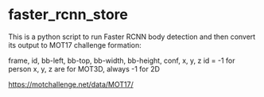 # faster_rcnn_store

This is a python script to run Faster RCNN body detection and then convert its output to MOT17 challenge formation:

frame, id, bb-left, bb-top, bb-width, bb-height, conf, x, y, z 
id = -1 for person
x, y, z are for MOT3D, always -1 for 2D

https://motchallenge.net/data/MOT17/
